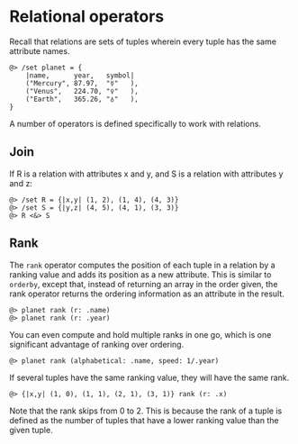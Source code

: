 # Relational operators

Recall that relations are sets of tuples wherein every tuple has the same
attribute names.

```arrai
@> /set planet = {
    |name,      year,   symbol|
    ("Mercury", 87.97,  "☿"   ),
    ("Venus",   224.70, "♀"   ),
    ("Earth",   365.26, "♁"   ),
}
```

A number of operators is defined specifically to work with relations.

## Join

If R is a relation with attributes x and y, and S is a relation with attributes
y and z:

```arrai
@> /set R = {|x,y| (1, 2), (1, 4), (4, 3)}
@> /set S = {|y,z| (4, 5), (4, 1), (3, 3)}
@> R <&> S
```

## Rank

The `rank` operator computes the position of each tuple in a relation by a
ranking value and adds its position as a new attribute. This is similar to
`orderby`, except that, instead of returning an array in the order given, the
rank operator returns the ordering information as an attribute in the result.

```arrai
@> planet rank (r: .name)
@> planet rank (r: .year)
```

You can even compute and hold multiple ranks in one go, which is one significant
advantage of ranking over ordering.

```arrai
@> planet rank (alphabetical: .name, speed: 1/.year)
```

If several tuples have the same ranking value, they will have the same rank.

```arrai
@> {|x,y| (1, 0), (1, 1), (2, 1), (3, 1)} rank (r: .x)
```

Note that the rank skips from 0 to 2. This is because the rank of a tuple is
defined as the number of tuples that have a lower ranking value than the given
tuple.
